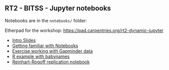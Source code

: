 ## RT2 - BITSS - Jupyter notebooks

Notebooks are in the `notebooks/` folder:

Etherpad for the workshop: <https://pad.carpentries.org/rt2-dynamic-jupyter>

* [Intro Slides](00-Jupyter_Intro_Background.ipynb)
* [Getting familiar with Notebooks](01a-intro-nb.ipynb)
* [Exercise working with Gapminder data](02_countryPick4.ipynb)
* [R example with babynames](03_jnotebook_with_R_example.ipynb)
* [Reinhart-Rogoff replication notebook](04_reinhart-rogoff.ipynb)
